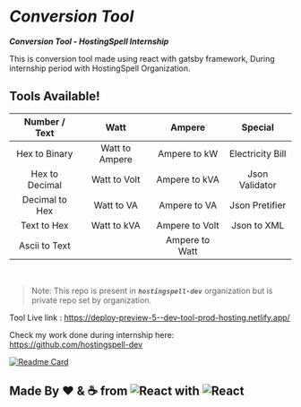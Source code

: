 # _Conversion Tool_

**_Conversion Tool - HostingSpell Internship_**

This is conversion tool made using react with gatsby framework, During internship period with HostingSpell Organization.

## Tools Available!

| Number / Text  | Watt           | Ampere         | Special          |
| :----:         | :----:         | :----:         |  :----:          |
| Hex to Binary  | Watt to Ampere | Ampere to kW   | Electricity Bill |
| Hex to Decimal | Watt to Volt   | Ampere to kVA  | Json Validator   |
| Decimal to Hex | Watt to VA     | Ampere to VA   | Json Pretifier   |
| Text to Hex    | Watt to kVA    | Ampere to Volt | Json to XML      |
| Ascii to Text  |                | Ampere to Watt |                  |

<br>

> Note: This repo is present in _**`hostingspell-dev`**_ organization but is private repo set by organization.

Tool Live link : https://deploy-preview-5--dev-tool-prod-hosting.netlify.app/

Check my work done during internship here:
https://github.com/hostingspell-dev

[![Readme Card](https://github-readme-stats.vercel.app/api/pin/?username=hostingspell-dev&repo=remove-everything-in-r)](https://github.com/hostingspell-dev/remove-everything-in-r)


## Made By ❤ & ☕ from ![React](https://img.shields.io/badge/-React-000?logo=react&logoColor=cyan&style=flat) with ![React](https://img.shields.io/badge/-Gatsby-000?logo=gatsby&logoColor=rebeccapurple&style=flat)
